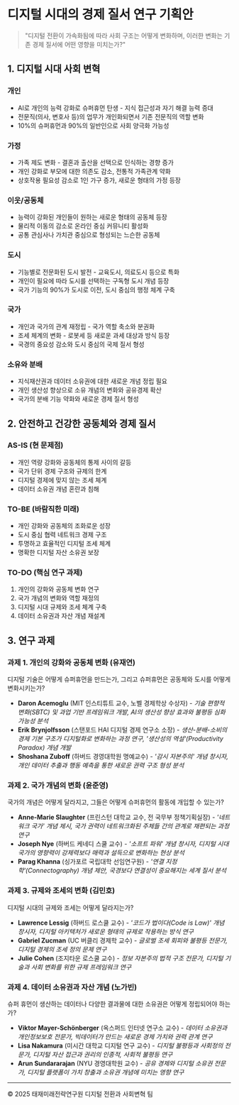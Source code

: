 # 디지털 시대의 경제 질서 연구 기획안

> "디지털 전환이 가속화됨에 따라 사회 구조는 어떻게 변화하며, 이러한 변화는 기존 경제 질서에 어떤 영향을 미치는가?"

## 1. 디지털 시대 사회 변혁

### 개인

- AI로 개인의 능력 강화로 슈퍼휴먼 탄생 - 지식 접근성과 자기 해결 능력 증대
- 전문직(의사, 변호사 등)의 업무가 개인화되면서 기존 전문직의 역할 변화
- 10%의 슈퍼휴먼과 90%의 일반인으로 사회 양극화 가능성

### 가정

- 가족 제도 변화 - 결혼과 출산을 선택으로 인식하는 경향 증가
- 개인 강화로 부모에 대한 의존도 감소, 전통적 가족관계 약화
- 상호작용 필요성 감소로 1인 가구 증가, 새로운 형태의 가정 등장

### 이웃/공동체

- 능력이 강화된 개인들이 원하는 새로운 형태의 공동체 등장
- 물리적 이동의 감소로 온라인 중심 커뮤니티 활성화
- 공통 관심사나 가치관 중심으로 형성되는 느슨한 공동체

### 도시

- 기능별로 전문화된 도시 발전 - 교육도시, 의료도시 등으로 특화
- 개인이 필요에 따라 도시를 선택하는 구독형 도시 개념 등장
- 국가 기능의 90%가 도시로 이전, 도시 중심의 행정 체계 구축

### 국가

- 개인과 국가의 관계 재정립 - 국가 역할 축소와 분권화
- 조세 체계의 변화 - 로봇세 등 새로운 과세 대상과 방식 등장
- 국경의 중요성 감소와 도시 중심의 국제 질서 형성

### 소유와 분배

- 지식재산권과 데이터 소유권에 대한 새로운 개념 정립 필요
- 개인 생산성 향상으로 소유 개념의 변화와 공유경제 확산
- 국가의 분배 기능 약화와 새로운 경제 질서 형성

## 2. 안전하고 건강한 공동체와 경제 질서

### AS-IS (현 문제점)

- 개인 역량 강화와 공동체의 통제 사이의 갈등
- 국가 단위 경제 구조와 규제의 한계
- 디지털 경제에 맞지 않는 조세 체계
- 데이터 소유권 개념 혼란과 침해

### TO-BE (바람직한 미래)

- 개인 강화와 공동체의 조화로운 성장
- 도시 중심 협력 네트워크 경제 구조
- 투명하고 효율적인 디지털 조세 체계
- 명확한 디지털 자산 소유권 보장

### TO-DO (핵심 연구 과제)

1. 개인의 강화와 공동체 변화 연구
2. 국가 개념의 변화와 역할 재정의
3. 디지털 시대 규제와 조세 체계 구축
4. 데이터 소유권과 자산 개념 재설계

## 3. 연구 과제

### 과제 1. 개인의 강화와 공동체 변화 (유재연)

디지털 기술은 어떻게 슈퍼휴먼을 만드는가, 그리고 슈퍼휴먼은 공동체와 도시를 어떻게 변화시키는가?

- **Daron Acemoglu** (MIT 인스티튜트 교수, 노벨 경제학상 수상자) - _기술 편향적 변화(SBTC) 및 과업 기반 프레임워크 개발, AI의 생산성 향상 효과와 불평등 심화 가능성 분석_
- **Erik Brynjolfsson** (스탠포드 HAI 디지털 경제 연구소 소장) - _생산-분배-소비의 경제 기본 구조가 디지털화로 변화하는 과정 연구, '생산성의 역설'(Productivity Paradox) 개념 개발_
- **Shoshana Zuboff** (하버드 경영대학원 명예교수) - _'감시 자본주의' 개념 창시자, 개인 데이터 추출과 행동 예측을 통한 새로운 권력 구조 형성 분석_

### 과제 2. 국가 개념의 변화 (윤준영)

국가의 개념은 어떻게 달라지고, 그들은 어떻게 슈퍼휴먼의 활동에 개입할 수 있는가?

- **Anne-Marie Slaughter** (프린스턴 대학교 교수, 전 국무부 정책기획실장) - _'네트워크 국가' 개념 제시, 국가 권력이 네트워크화된 주체들 간의 관계로 재편되는 과정 연구_
- **Joseph Nye** (하버드 케네디 스쿨 교수) - _'소프트 파워' 개념 창시자, 디지털 시대 국가의 영향력이 강제력보다 매력과 설득으로 변화하는 현상 분석_
- **Parag Khanna** (싱가포르 국립대학 선임연구원) - _'연결 지정학'(Connectography) 개념 제안, 국경보다 연결성이 중요해지는 세계 질서 분석_

### 과제 3. 규제와 조세의 변화 (김민호)

디지털 시대의 규제와 조세는 어떻게 달라지는가?

- **Lawrence Lessig** (하버드 로스쿨 교수) - _'코드가 법이다(Code is Law)' 개념 창시자, 디지털 아키텍처가 새로운 형태의 규제로 작용하는 방식 연구_
- **Gabriel Zucman** (UC 버클리 경제학 교수) - _글로벌 조세 회피와 불평등 전문가, 디지털 경제의 조세 정의 문제 연구_
- **Julie Cohen** (조지타운 로스쿨 교수) - _정보 자본주의 법적 구조 전문가, 디지털 기술과 사회 변화를 위한 규제 프레임워크 연구_

### 과제 4. 데이터 소유권과 자산 개념 (노가빈)

슈퍼 휴먼이 생산하는 데이터나 다양한 결과물에 대한 소유권은 어떻게 정립되어야 하는가?

- **Viktor Mayer-Schönberger** (옥스퍼드 인터넷 연구소 교수) - _데이터 소유권과 개인정보보호 전문가, 빅데이터가 만드는 새로운 경제 가치와 권력 관계 연구_
- **Lisa Nakamura** (미시간 대학교 디지털 연구 교수) - _디지털 불평등과 사회정의 전문가, 디지털 자산 접근과 권리의 인종적, 사회적 불평등 연구_
- **Arun Sundararajan** (NYU 경영대학원 교수) - _공유 경제와 디지털 소유권 전문가, 디지털 플랫폼이 가치 창출과 소유권 개념에 미치는 영향 연구_

---

© 2025 태재미래전략연구원 디지털 전환과 사회변혁 팀
